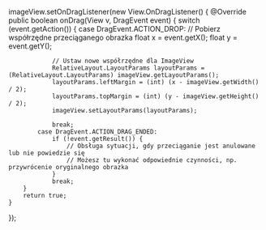 imageView.setOnDragListener(new View.OnDragListener() {
    @Override
    public boolean onDrag(View v, DragEvent event) {
        switch (event.getAction()) {
            case DragEvent.ACTION_DROP:
                // Pobierz współrzędne przeciąganego obrazka
                float x = event.getX();
                float y = event.getY();

                // Ustaw nowe współrzędne dla ImageView
                RelativeLayout.LayoutParams layoutParams = (RelativeLayout.LayoutParams) imageView.getLayoutParams();
                layoutParams.leftMargin = (int) (x - imageView.getWidth() / 2);
                layoutParams.topMargin = (int) (y - imageView.getHeight() / 2);
                imageView.setLayoutParams(layoutParams);

                break;
            case DragEvent.ACTION_DRAG_ENDED:
                if (!event.getResult()) {
                    // Obsługa sytuacji, gdy przeciąganie jest anulowane lub nie powiedzie się
                    // Możesz tu wykonać odpowiednie czynności, np. przywrócenie oryginalnego obrazka
                }
                break;
        }
        return true;
    }
});
